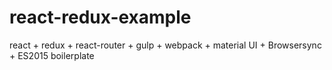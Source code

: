 # react-redux-example
react + redux + react-router + gulp + webpack + material UI + Browsersync + ES2015 boilerplate
